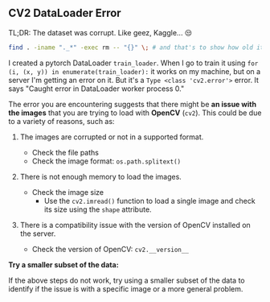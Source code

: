 ## CV2 DataLoader Error

TL;DR: The dataset was corrupt.  Like geez, Kaggle... 😒

```sh
find . -iname "._*" -exec rm -- "{}" \; # and that's to show how old it is!
```

I created a pytorch DataLoader `train_loader`.  When I go to train it using `for (i, (x, y)) in enumerate(train_loader):` it works on my machine, but on a server I'm getting an error on it.  But it's a `Type <class 'cv2.error'>` error.  It says "Caught error in DataLoader worker process 0."

The error you are encountering suggests that there might be **an issue with the images** that you are trying to load with **OpenCV** (`cv2`). This could be due to a variety of reasons, such as:

1. The images are corrupted or not in a supported format.
    * Check the file paths
    * Check the image format: `os.path.splitext()`

2. There is not enough memory to load the images.
    * Check the image size
        * Use the `cv2.imread()` function to load a single image and check its size using the `shape` attribute.

3. There is a compatibility issue with the version of OpenCV installed on the server.
    * Check the version of OpenCV: `cv2.__version__`

**Try a smaller subset of the data:**

If the above steps do not work, try using a smaller subset of the data to identify if the issue is with a specific image or a more general problem.

<br>
